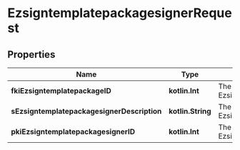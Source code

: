 
# EzsigntemplatepackagesignerRequest

## Properties
Name | Type | Description | Notes
------------ | ------------- | ------------- | -------------
**fkiEzsigntemplatepackageID** | **kotlin.Int** | The unique ID of the Ezsigntemplatepackage | 
**sEzsigntemplatepackagesignerDescription** | **kotlin.String** | The description of the Ezsigntemplatepackagesigner | 
**pkiEzsigntemplatepackagesignerID** | **kotlin.Int** | The unique ID of the Ezsigntemplatepackagesigner |  [optional]



